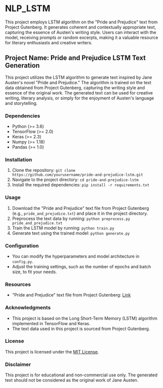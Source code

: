 # NLP_LSTM
This project employs LSTM algorithm on the "Pride and Prejudice" text from Project Gutenberg. It generates coherent and contextually appropriate text, capturing the essence of Austen's writing style. Users can interact with the model, receiving prompts or random excerpts, making it a valuable resource for literary enthusiasts and creative writers.

## Project Name: Pride and Prejudice LSTM Text Generation

This project utilizes the LSTM algorithm to generate text inspired by Jane Austen's novel "Pride and Prejudice." The algorithm is trained on the text data obtained from Project Gutenberg, capturing the writing style and essence of the original work. The generated text can be used for creative writing, literary analysis, or simply for the enjoyment of Austen's language and storytelling.

### Dependencies
- Python (>= 3.6)
- TensorFlow (>= 2.0)
- Keras (>= 2.3)
- Numpy (>= 1.18)
- Pandas (>= 1.0)

### Installation
1. Clone the repository: `git clone https://github.com/yourusername/pride-and-prejudice-lstm.git`
2. Navigate to the project directory: `cd pride-and-prejudice-lstm`
3. Install the required dependencies: `pip install -r requirements.txt`

### Usage
1. Download the "Pride and Prejudice" text file from Project Gutenberg (e.g., `pride_and_prejudice.txt`) and place it in the project directory.
2. Preprocess the text data by running: `python preprocess.py pride_and_prejudice.txt`
3. Train the LSTM model by running: `python train.py`
4. Generate text using the trained model: `python generate.py`

### Configuration
- You can modify the hyperparameters and model architecture in `config.py`.
- Adjust the training settings, such as the number of epochs and batch size, to fit your needs.

### Resources
- "Pride and Prejudice" text file from Project Gutenberg: [Link](https://www.gutenberg.org/files/1342/1342-0.txt)

### Acknowledgments
- This project is based on the Long Short-Term Memory (LSTM) algorithm implemented in TensorFlow and Keras.
- The text data used in this project is sourced from Project Gutenberg.

### License
This project is licensed under the [MIT License](LICENSE).

### Disclaimer
This project is for educational and non-commercial use only. The generated text should not be considered as the original work of Jane Austen.
